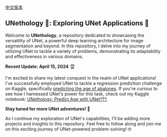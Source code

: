 [中文版本](README.zh.md)

## UNethology 🐚: Exploring UNet Applications 🧬

Welcome to **UNethology**, a repository dedicated to showcasing the versatility of UNet, a powerful deep learning architecture for image segmentation and beyond. In this repository, I delve into my journey of utilizing UNet to tackle a variety of problems, demonstrating its adaptability and effectiveness in various domains.

**Recent Update: April 15, 2024** 🏆

I'm excited to share my latest conquest in the realm of UNet applications! I've successfully employed UNet to tackle a regression prediction challenge on Kaggle, specifically [predicting the age of abalones](https://www.kaggle.com/competitions/playground-series-s4e4). If you're curious to see how I harnessed UNet's power for this task, check out my Kaggle notebook: [UNethology: Predict Age with UNet???](https://www.kaggle.com/code/liaoguoying/unethology-predict-age-with-unet).

**Stay tuned for more UNet adventures!** 🚀

As I continue my exploration of UNet's capabilities, I'll be adding more projects and insights to this repository. Feel free to follow along and join me on this exciting journey of UNet-powered problem-solving! 🤓

